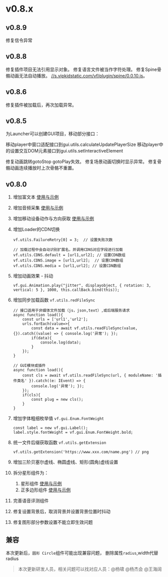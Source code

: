 # v0.8.x

## v0.8.9

修复信令异常

## v0.8.8

修复插件项目无法引用显示对象。
修复语言文件被当作字符处理。
修复Spine骨骼动画无法自动播放。 [//s.vipkidstatic.com/vf/plugin/spine/0.0.10.js]()。

## v0.8.6

修复插件被加载后，再次加载异常。

## v0.8.5

为Launcher可以创建GUI项目，移动部分接口：

移动player中窗口适配接口到gui.utils.calculateUpdatePlayerSize
移动player中的设置交互DOM元素接口到gui.utils.setInteractiveElement

修复动画跳转gotoStop gotoPlay失效。
修复场景动画切换时显示异常。
修复骨骼动画连续播放时上次骨骼不重置。


## v0.8.0

1. 增加富文本 [使用与示例](https://vipkid-edu.github.io/vf-docs/gui/richLabel.html)

1. 增加音频采集 [使用与示例](https://vipkid-edu.github.io/vf-docs/gui/audioRecorder.html)

1. 增加移动设备动作与方向获取 [使用与示例](https://vipkid-edu.github.io/vf-docs/gui/device.html)

1. 增加Loader的CDN切换 
    ```
    vf.utils.FailureRetry[0] = 3;  // 设置失败次数

    // 加载过程中会自动识别扩展名，并调用CDNS对应字段进行加载
    vf.utils.CDNS.default = [url1,url2]; // 设置CDN数组
    vf.utils.CDNS.image = [url1,url2];  // 设置CDN数组
    vf.utils.CDNS.media = [url1,url2]; // 设置CDN数组

    ```

1. 增加动画效果 - 抖动 

    ```
    vf.gui.Animation.play("jitter", displayobject, { rotation: 3, vertical: 5 }, 1000, this.callBack.bind(this));
    ```

1. 增加同步加载函数 `vf.utils.redFileSync`


    ```
    // 接口适用于非媒体文件加载（js，json,text）,或后端服务请求
    async function load(){
        const urls = ['url1','url2'];
        urls.forEach(value=>{
            const data = await vf.utils.readFileSync(value, {}).catch((value) => { console.log('异常'); });
            if(data){
                console.log(data);
            }
        });
    }
    ```

    ```
    // GUI模块或插件
    async function load(){
        const cls = await vf.utils.readFileSync(url, { moduleName: '插件类名' }).catch((e: IEvent) => {
            console.log('异常'); });
        });
        if(cls){
            const plug = new cls();
        }
    }

    ```

1. 增加字体粗细枚举值 `vf.gui.Enum.FontWeight`

    ```
    const label = new vf.gui.Label();
    label.style.fontWeight = vf.gui.Enum.FontWeight.bold;
    ```
1. 统一文件后缀获取函数 `vf.utils.getExtension`

    ```
    vf.utils.getExtension('https://www.xxx.com/name.png') // png
    ```

1. 增加三阶贝塞尔虚线、椭圆虚线、矩形(圆角)虚线设置

1. 拆分星形组件为：
    1. 星形组件 [使用与示例](https://vipkid-edu.github.io/vf-docs/gui/star.html)
    1. 正多边形组件 [使用与示例](https://vipkid-edu.github.io/vf-docs/gui/polygon.html)

1. 完善语音评测组件

1. 修复设置背景后，取消背景并设置背景位置时抖动

1. 修复图形部分参数设置不能立即生效问题

## 兼容

本次更新后，`圆形 Circle`组件可能出现兼容问题， 删除属性`radius`,width代替radius

> 本次更新研发人员，相关问题可以找对应人员：@杨啸 @杨杰会 @王海阔